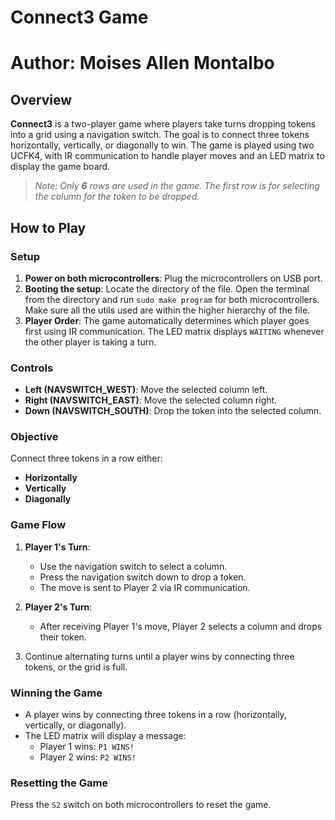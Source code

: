 # Connect3 Game
# Author: Moises Allen Montalbo

## Overview
**Connect3** is a two-player game where players take turns dropping tokens into a grid using a navigation switch. The goal is to connect three tokens horizontally, vertically, or diagonally to win. The game is played using two UCFK4, with IR communication to handle player moves and an LED matrix to display the game board. 
>*Note: Only **6** rows are used in the game. The first row is for selecting the column for the token to be dropped.*


## How to Play

### Setup
1. **Power on both microcontrollers**: Plug the microcontrollers on USB port.
2. **Booting the setup**: Locate the directory of the file. Open the terminal from the directory and run `sudo make program` for both microcontrollers. Make sure all the utils used are within the higher hierarchy of the file.
3. **Player Order**: The game automatically determines which player goes first using IR communication. The LED matrix displays `WAITING` whenever the other player is taking a turn.

### Controls
- **Left (NAVSWITCH_WEST)**: Move the selected column left.
- **Right (NAVSWITCH_EAST)**: Move the selected column right.
- **Down (NAVSWITCH_SOUTH)**: Drop the token into the selected column.

### Objective
Connect three tokens in a row either:
- **Horizontally**
- **Vertically**
- **Diagonally**

### Game Flow
1. **Player 1's Turn**: 
   - Use the navigation switch to select a column.
   - Press the navigation switch down to drop a token.
   - The move is sent to Player 2 via IR communication.
   
2. **Player 2's Turn**:
   - After receiving Player 1's move, Player 2 selects a column and drops their token.
   
3. Continue alternating turns until a player wins by connecting three tokens, or the grid is full.

### Winning the Game
- A player wins by connecting three tokens in a row (horizontally, vertically, or diagonally).
- The LED matrix will display a message:
  - Player 1 wins: `P1 WINS!`
  - Player 2 wins: `P2 WINS!`

### Resetting the Game
Press the `S2` switch on both microcontrollers to reset the game.
